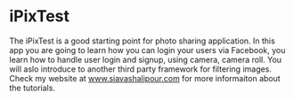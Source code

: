 iPixTest
========

The iPixTest is a good starting point for photo sharing application. In this app you are going to learn how you can 
login your users via Facebook, you learn how to handle user login and signup, using camera, camera roll. You will aslo 
introduce to another third party framework for filtering images. Check my website at www.siavashalipour.com for more informaiton about the tutorials. 

